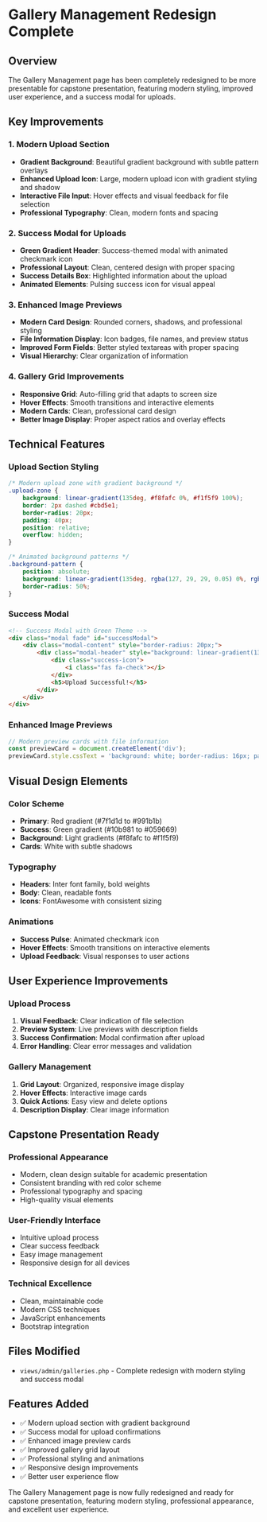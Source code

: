 # Gallery Management Redesign Complete

## Overview
The Gallery Management page has been completely redesigned to be more presentable for capstone presentation, featuring modern styling, improved user experience, and a success modal for uploads.

## Key Improvements

### 1. **Modern Upload Section**
- **Gradient Background**: Beautiful gradient background with subtle pattern overlays
- **Enhanced Upload Icon**: Large, modern upload icon with gradient styling and shadow
- **Interactive File Input**: Hover effects and visual feedback for file selection
- **Professional Typography**: Clean, modern fonts and spacing

### 2. **Success Modal for Uploads**
- **Green Gradient Header**: Success-themed modal with animated checkmark icon
- **Professional Layout**: Clean, centered design with proper spacing
- **Success Details Box**: Highlighted information about the upload
- **Animated Elements**: Pulsing success icon for visual appeal

### 3. **Enhanced Image Previews**
- **Modern Card Design**: Rounded corners, shadows, and professional styling
- **File Information Display**: Icon badges, file names, and preview status
- **Improved Form Fields**: Better styled textareas with proper spacing
- **Visual Hierarchy**: Clear organization of information

### 4. **Gallery Grid Improvements**
- **Responsive Grid**: Auto-filling grid that adapts to screen size
- **Hover Effects**: Smooth transitions and interactive elements
- **Modern Cards**: Clean, professional card design
- **Better Image Display**: Proper aspect ratios and overlay effects

## Technical Features

### **Upload Section Styling**
```css
/* Modern upload zone with gradient background */
.upload-zone {
    background: linear-gradient(135deg, #f8fafc 0%, #f1f5f9 100%);
    border: 2px dashed #cbd5e1;
    border-radius: 20px;
    padding: 40px;
    position: relative;
    overflow: hidden;
}

/* Animated background patterns */
.background-pattern {
    position: absolute;
    background: linear-gradient(135deg, rgba(127, 29, 29, 0.05) 0%, rgba(153, 27, 27, 0.05) 100%);
    border-radius: 50%;
}
```

### **Success Modal**
```html
<!-- Success Modal with Green Theme -->
<div class="modal fade" id="successModal">
    <div class="modal-content" style="border-radius: 20px;">
        <div class="modal-header" style="background: linear-gradient(135deg, #10b981 0%, #059669 100%);">
            <div class="success-icon">
                <i class="fas fa-check"></i>
            </div>
            <h5>Upload Successful!</h5>
        </div>
    </div>
</div>
```

### **Enhanced Image Previews**
```javascript
// Modern preview cards with file information
const previewCard = document.createElement('div');
previewCard.style.cssText = 'background: white; border-radius: 16px; padding: 25px; margin-bottom: 20px; box-shadow: 0 4px 20px rgba(0,0,0,0.08);';
```

## Visual Design Elements

### **Color Scheme**
- **Primary**: Red gradient (#7f1d1d to #991b1b)
- **Success**: Green gradient (#10b981 to #059669)
- **Background**: Light gradients (#f8fafc to #f1f5f9)
- **Cards**: White with subtle shadows

### **Typography**
- **Headers**: Inter font family, bold weights
- **Body**: Clean, readable fonts
- **Icons**: FontAwesome with consistent sizing

### **Animations**
- **Success Pulse**: Animated checkmark icon
- **Hover Effects**: Smooth transitions on interactive elements
- **Upload Feedback**: Visual responses to user actions

## User Experience Improvements

### **Upload Process**
1. **Visual Feedback**: Clear indication of file selection
2. **Preview System**: Live previews with description fields
3. **Success Confirmation**: Modal confirmation after upload
4. **Error Handling**: Clear error messages and validation

### **Gallery Management**
1. **Grid Layout**: Organized, responsive image display
2. **Hover Effects**: Interactive image cards
3. **Quick Actions**: Easy view and delete options
4. **Description Display**: Clear image information

## Capstone Presentation Ready

### **Professional Appearance**
- Modern, clean design suitable for academic presentation
- Consistent branding with red color scheme
- Professional typography and spacing
- High-quality visual elements

### **User-Friendly Interface**
- Intuitive upload process
- Clear success feedback
- Easy image management
- Responsive design for all devices

### **Technical Excellence**
- Clean, maintainable code
- Modern CSS techniques
- JavaScript enhancements
- Bootstrap integration

## Files Modified
- `views/admin/galleries.php` - Complete redesign with modern styling and success modal

## Features Added
- ✅ Modern upload section with gradient background
- ✅ Success modal for upload confirmations
- ✅ Enhanced image preview cards
- ✅ Improved gallery grid layout
- ✅ Professional styling and animations
- ✅ Responsive design improvements
- ✅ Better user experience flow

The Gallery Management page is now fully redesigned and ready for capstone presentation, featuring modern styling, professional appearance, and excellent user experience.
